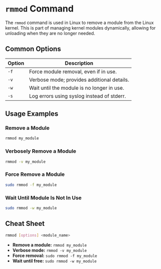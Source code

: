 # `rmmod` Command

The `rmmod` command is used in Linux to remove a module from the Linux kernel. This is part of managing kernel modules dynamically, allowing for unloading when they are no longer needed.

## Common Options

| Option    | Description                                  |
|-----------|----------------------------------------------|
| `-f`      | Force module removal, even if in use.        |
| `-v`      | Verbose mode; provides additional details.   |
| `-w`      | Wait until the module is no longer in use.   |
| `-s`      | Log errors using syslog instead of stderr.   |

## Usage Examples

### Remove a Module

```bash
rmmod my_module
```

### Verbosely Remove a Module

```bash
rmmod -v my_module
```

### Force Remove a Module

```bash
sudo rmmod -f my_module
```

### Wait Until Module Is Not In Use

```bash
sudo rmmod -w my_module
```

## Cheat Sheet

```bash
rmmod [options] <module_name>
```

- **Remove a module:** `rmmod my_module`
- **Verbose mode:** `rmmod -v my_module`
- **Force removal:** `sudo rmmod -f my_module`
- **Wait until free:** `sudo rmmod -w my_module`
